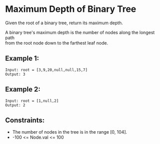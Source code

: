 # Maximum Depth of Binary Tree

Given the root of a binary tree, return its maximum depth.

A binary tree's maximum depth is the number of nodes along the longest path  
from the root node down to the farthest leaf node.

 

## Example 1:

    Input: root = [3,9,20,null,null,15,7]
    Output: 3

## Example 2:

    Input: root = [1,null,2]
    Output: 2

 

## Constraints:

* The number of nodes in the tree is in the range [0, 104].
* -100 <= Node.val <= 100

